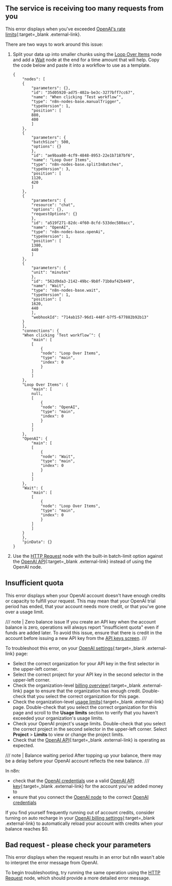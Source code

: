 ## The service is receiving too many requests from you

This error displays when you've exceeded [OpenAI's rate limits](https://platform.openai.com/docs/guides/rate-limits){:target=_blank .external-link}.

There are two ways to work around this issue:

1. Split your data up into smaller chunks using the [Loop Over Items](/integrations/builtin/core-nodes/n8n-nodes-base.splitinbatches.md) node and add a [Wait](/integrations/builtin/core-nodes/n8n-nodes-base.wait.md) node at the end for a time amount that will help. Copy the code below and paste it into a workflow to use as a template.
    ```
    {
        "nodes": [
        {
            "parameters": {},
            "id": "35d05920-ad75-402a-be3c-3277bff7cc67",
            "name": "When clicking ‘Test workflow’",
            "type": "n8n-nodes-base.manualTrigger",
            "typeVersion": 1,
            "position": [
            880,
            400
            ]
        },
        {
            "parameters": {
            "batchSize": 500,
            "options": {}
            },
            "id": "ae9baa80-4cf9-4848-8953-22e1b7187bf6",
            "name": "Loop Over Items",
            "type": "n8n-nodes-base.splitInBatches",
            "typeVersion": 3,
            "position": [
            1120,
            420
            ]
        },
        {
            "parameters": {
            "resource": "chat",
            "options": {},
            "requestOptions": {}
            },
            "id": "a519f271-82dc-4f60-8cfd-533dec580acc",
            "name": "OpenAI",
            "type": "n8n-nodes-base.openAi",
            "typeVersion": 1,
            "position": [
            1380,
            440
            ]
        },
        {
            "parameters": {
            "unit": "minutes"
            },
            "id": "562d9da3-2142-49bc-9b8f-71b0af42b449",
            "name": "Wait",
            "type": "n8n-nodes-base.wait",
            "typeVersion": 1,
            "position": [
            1620,
            440
            ],
            "webhookId": "714ab157-96d1-448f-b7f5-677882b92b13"
        }
        ],
        "connections": {
        "When clicking ‘Test workflow’": {
            "main": [
            [
                {
                "node": "Loop Over Items",
                "type": "main",
                "index": 0
                }
            ]
            ]
        },
        "Loop Over Items": {
            "main": [
            null,
            [
                {
                "node": "OpenAI",
                "type": "main",
                "index": 0
                }
            ]
            ]
        },
        "OpenAI": {
            "main": [
            [
                {
                "node": "Wait",
                "type": "main",
                "index": 0
                }
            ]
            ]
        },
        "Wait": {
            "main": [
            [
                {
                "node": "Loop Over Items",
                "type": "main",
                "index": 0
                }
            ]
            ]
        }
        },
        "pinData": {}
    }
    ```
2. Use the [HTTP Request](/integrations/builtin/core-nodes/n8n-nodes-base.httprequest/index.md) node with the built-in batch-limit option against the [OpenAI API](https://platform.openai.com/docs/quickstart){:target=_blank .external-link} instead of using the OpenAI node.

## Insufficient quota

This error displays when your OpenAI account doesn't have enough credits or capacity to fulfill your request. This may mean that your OpenAI trial period has ended, that your account needs more credit, or that you've gone over a usage limit.

/// note | Zero balance issue
If you create an API key when the account balance is zero, operations will always report "insufficient quota" even if funds are added later. To avoid this issue, ensure that there is credit in the account before issuing a new API key from the [API keys screen](https://platform.openai.com/settings/organization/api-keys).
///

To troubleshoot this error, on your [OpenAI settings](https://platform.openai.com/settings/organization/billing/overview){:target=_blank .external-link} page:

* Select the correct organization for your API key in the first selector in the upper-left corner.
* Select the correct project for your API key in the second selector in the upper-left corner.
* Check the organization-level [billing overview](https://platform.openai.com/settings/organization/billing/overview){:target=_blank .external-link} page to ensure that the organization has enough credit. Double-check that you select the correct organization for this page.
* Check the organization-level [usage limits](https://platform.openai.com/settings/organization/limits){:target=_blank .external-link} page. Double-check that you select the correct organization for this page and scroll to the **Usage limits** section to verify that you haven't exceeded your organization's usage limits.
* Check your OpenAI project's usage limits. Double-check that you select the correct project in the second selector in the upper-left corner. Select **Project** > **Limits** to view or change the project limits.
* Check that the [OpenAI API](https://status.openai.com/){:target=_blank .external-link} is operating as expected.

/// note | Balance waiting period
After topping up your balance, there may be a delay before your OpenAI account reflects the new balance.
///

In n8n:

* check that the [OpenAI credentials](/integrations/builtin/credentials/openai.md) use a valid [OpenAI API key](https://platform.openai.com/api-keys){:target=_blank .external-link} for the account you've added money to
* ensure that you connect the [OpenAI node](/integrations/builtin/app-nodes/n8n-nodes-langchain.openai/index.md) to the correct [OpenAI credentials](/integrations/builtin/credentials/openai.md)

If you find yourself frequently running out of account credits, consider turning on auto recharge in your [OpenAI billing settings](https://platform.openai.com/settings/organization/billing/overview){:target=_blank .external-link} to automatically reload your account with credits when your balance reaches $0.

## Bad request - please check your parameters

This error displays when the request results in an error but n8n wasn't able to interpret the error message from OpenAI.

To begin troubleshooting, try running the same operation using the [HTTP Request](/integrations/builtin/core-nodes/n8n-nodes-base.httprequest/index.md) node, which should provide a more detailed error message.
